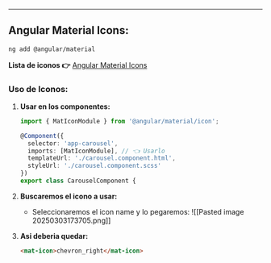 
---
## Angular Material Icons:

```sh
ng add @angular/material
```

**Lista de iconos 👉**  [Angular Material Icons](https://fonts.google.com/icons?selected=Material+Symbols+Outlined:chevron_right:FILL@0;wght@400;GRAD@0;opsz@24&icon.size=24&icon.color=%23e3e3e3&icon.platform=web)

### Uso de Iconos:

1. **Usar en los componentes:**
	```ts
	import { MatIconModule } from '@angular/material/icon';
	
	@Component({
	  selector: 'app-carousel',
	  imports: [MatIconModule], // 👈 Usarlo
	  templateUrl: './carousel.component.html',
	  styleUrl: './carousel.component.scss'
	})
	export class CarouselComponent {
	```

2. **Buscaremos el icono a usar:**
	 - Seleccionaremos el icon name y lo pegaremos:
	![[Pasted image 20250303173705.png]]

3. **Asi deberia quedar:**
	```html
	<mat-icon>chevron_right</mat-icon>
	```























